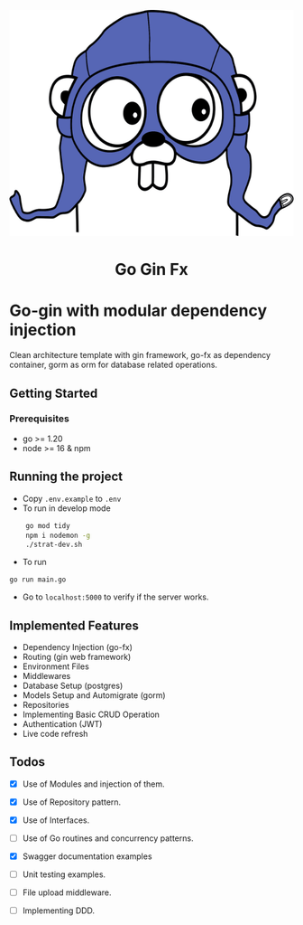 <p align="center">
  <img src="/gopher.png" height="400">
  <h1 align="center">
   Go Gin Fx
  </h1>
</p>

# Go-gin with modular dependency injection

Clean architecture template with gin framework, go-fx as dependency container, gorm as orm for database related operations.

## Getting Started

### Prerequisites

- go >= 1.20
- node >= 16 & npm

## Running the project

- Copy `.env.example` to `.env`
- To run in develop mode

```sh
    go mod tidy
    npm i nodemon -g
    ./strat-dev.sh
```

- To run

```sh
go run main.go
```

- Go to `localhost:5000` to verify if the server works.

## Implemented Features

- Dependency Injection (go-fx)
- Routing (gin web framework)
- Environment Files
- Middlewares
- Database Setup (postgres)
- Models Setup and Automigrate (gorm)
- Repositories
- Implementing Basic CRUD Operation
- Authentication (JWT)
- Live code refresh

## Todos

- [x] Use of Modules and injection of them.
- [x] Use of Repository pattern.
- [x] Use of Interfaces.
- [ ] Use of Go routines and concurrency patterns.
- [x] Swagger documentation examples
- [ ] Unit testing examples.
- [ ] File upload middleware.
- [ ] Implementing DDD.


